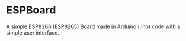 # ESPBoard
A simple ESP8266 (ESP8265) Board made in Arduino (.ino) code with a simple user interface.
